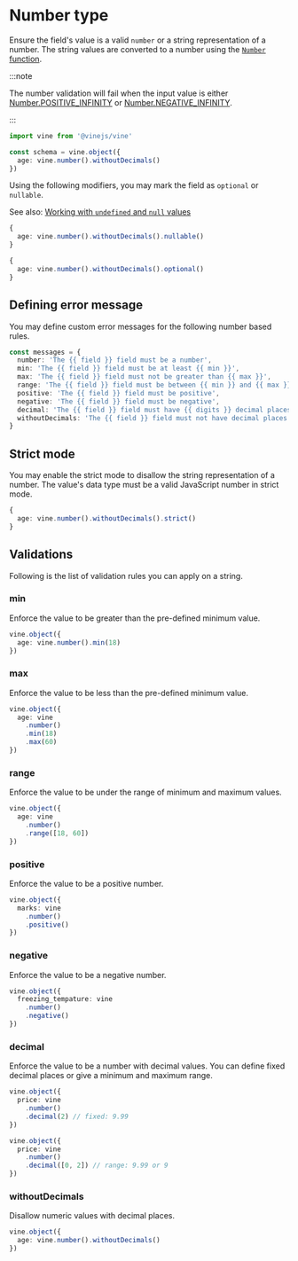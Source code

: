 # Number type

Ensure the field's value is a valid `number` or a string representation of a number. The string values are converted to a number using the [`Number` function](https://developer.mozilla.org/en-US/docs/Web/JavaScript/Reference/Global_Objects/Number).

:::note

The number validation will fail when the input value is either [Number.POSITIVE_INFINITY](https://developer.mozilla.org/en-US/docs/Web/JavaScript/Reference/Global_Objects/Number/POSITIVE_INFINITY) or [Number.NEGATIVE_INFINITY](https://developer.mozilla.org/en-US/docs/Web/JavaScript/Reference/Global_Objects/Number/NEGATIVE_INFINITY).

:::

```ts
import vine from '@vinejs/vine'

const schema = vine.object({
  age: vine.number().withoutDecimals()
})
```

Using the following modifiers, you may mark the field as `optional` or `nullable`.

See also: [Working with `undefined` and `null` values](../guides/schema_101.md#nullable-and-optional-modifiers)

```ts
{
  age: vine.number().withoutDecimals().nullable()
}
```

```ts
{
  age: vine.number().withoutDecimals().optional()
}
```

## Defining error message

You may define custom error messages for the following number based rules.

```ts
const messages = {
  number: 'The {{ field }} field must be a number',
  min: 'The {{ field }} field must be at least {{ min }}',
  max: 'The {{ field }} field must not be greater than {{ max }}',
  range: 'The {{ field }} field must be between {{ min }} and {{ max }}',
  positive: 'The {{ field }} field must be positive',
  negative: 'The {{ field }} field must be negative',
  decimal: 'The {{ field }} field must have {{ digits }} decimal places',
  withoutDecimals: 'The {{ field }} field must not have decimal places',
}
```

## Strict mode

You may enable the strict mode to disallow the string representation of a number. The value's data type must be a valid JavaScript number in strict mode.

```ts
{
  age: vine.number().withoutDecimals().strict()
}
```

## Validations

Following is the list of validation rules you can apply on a string.

### min

Enforce the value to be greater than the pre-defined minimum value.

```ts
vine.object({
  age: vine.number().min(18)
})
```

### max

Enforce the value to be less than the pre-defined minimum value.

```ts
vine.object({
  age: vine
    .number()
    .min(18)
    .max(60)
})
```

### range

Enforce the value to be under the range of minimum and maximum values.

```ts
vine.object({
  age: vine
    .number()
    .range([18, 60])
})
```

### positive

Enforce the value to be a positive number.

```ts
vine.object({
  marks: vine
    .number()
    .positive()
})
```

### negative

Enforce the value to be a negative number.

```ts
vine.object({
  freezing_tempature: vine
    .number()
    .negative()
})
```

### decimal

Enforce the value to be a number with decimal values. You can define fixed decimal places or give a minimum and maximum range.

```ts
vine.object({
  price: vine
    .number()
    .decimal(2) // fixed: 9.99
})

vine.object({
  price: vine
    .number()
    .decimal([0, 2]) // range: 9.99 or 9
})
```

### withoutDecimals
Disallow numeric values with decimal places.

```ts
vine.object({
  age: vine.number().withoutDecimals()
})
```

